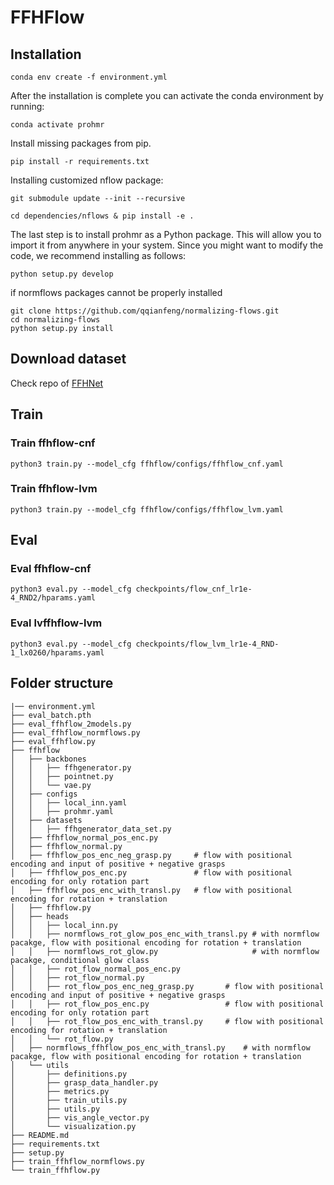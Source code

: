 # FFHFlow

## Installation

```
conda env create -f environment.yml
```

After the installation is complete you can activate the conda environment by running:
```
conda activate prohmr
```
Install missing packages from pip.
```
pip install -r requirements.txt
```
Installing customized nflow package:
``` 
git submodule update --init --recursive
```

``` 
cd dependencies/nflows & pip install -e .
```

The last step is to install prohmr as a Python package. This will allow you to import it from anywhere in your system.
Since you might want to modify the code, we recommend installing as follows:
```
python setup.py develop
```

if normflows packages cannot be properly installed
```
git clone https://github.com/qqianfeng/normalizing-flows.git
cd normalizing-flows
python setup.py install
```

## Download dataset
Check repo of [FFHNet](https://github.com/qianbot/FFHNet)

## Train

### Train ffhflow-cnf
```
python3 train.py --model_cfg ffhflow/configs/ffhflow_cnf.yaml 
```
### Train ffhflow-lvm
```
python3 train.py --model_cfg ffhflow/configs/ffhflow_lvm.yaml
```

## Eval

### Eval ffhflow-cnf
```
python3 eval.py --model_cfg checkpoints/flow_cnf_lr1e-4_RND2/hparams.yaml
```

### Eval lvffhflow-lvm
```
python3 eval.py --model_cfg checkpoints/flow_lvm_lr1e-4_RND-1_lx0260/hparams.yaml
```

## Folder structure
```
|── environment.yml
├── eval_batch.pth
├── eval_ffhflow_2models.py
├── eval_ffhflow_normflows.py
├── eval_ffhflow.py
├── ffhflow
│   ├── backbones
│   │   ├── ffhgenerator.py
│   │   ├── pointnet.py
│   │   └── vae.py
│   ├── configs
│   │   ├── local_inn.yaml
│   │   ├── prohmr.yaml
│   ├── datasets
│   │   ├── ffhgenerator_data_set.py
│   ├── ffhflow_normal_pos_enc.py
│   ├── ffhflow_normal.py
│   ├── ffhflow_pos_enc_neg_grasp.py     # flow with positional encoding and input of positive + negative grasps
│   ├── ffhflow_pos_enc.py               # flow with positional encoding for only rotation part
│   ├── ffhflow_pos_enc_with_transl.py   # flow with positional encoding for rotation + translation
│   ├── ffhflow.py
│   ├── heads
│   │   ├── local_inn.py
│   │   ├── normflows_rot_glow_pos_enc_with_transl.py # with normflow pacakge, flow with positional encoding for rotation + translation
│   │   ├── normflows_rot_glow.py                     # with normflow pacakge, conditional glow class
│   │   ├── rot_flow_normal_pos_enc.py
│   │   ├── rot_flow_normal.py
│   │   ├── rot_flow_pos_enc_neg_grasp.py       # flow with positional encoding and input of positive + negative grasps
│   │   ├── rot_flow_pos_enc.py                 # flow with positional encoding for only rotation part
│   │   ├── rot_flow_pos_enc_with_transl.py     # flow with positional encoding for rotation + translation
│   │   └── rot_flow.py
│   ├── normflows_ffhflow_pos_enc_with_transl.py    # with normflow pacakge, flow with positional encoding for rotation + translation
│   └── utils
│       ├── definitions.py
│       ├── grasp_data_handler.py
│       ├── metrics.py
│       ├── train_utils.py
│       ├── utils.py
│       ├── vis_angle_vector.py
│       └── visualization.py
├── README.md
├── requirements.txt
├── setup.py
├── train_ffhflow_normflows.py
└── train_ffhflow.py
```